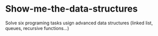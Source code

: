 # Show-me-the-data-structures
Solve six programing tasks usign advanced data structures (linked list, queues, recursive functions...)
